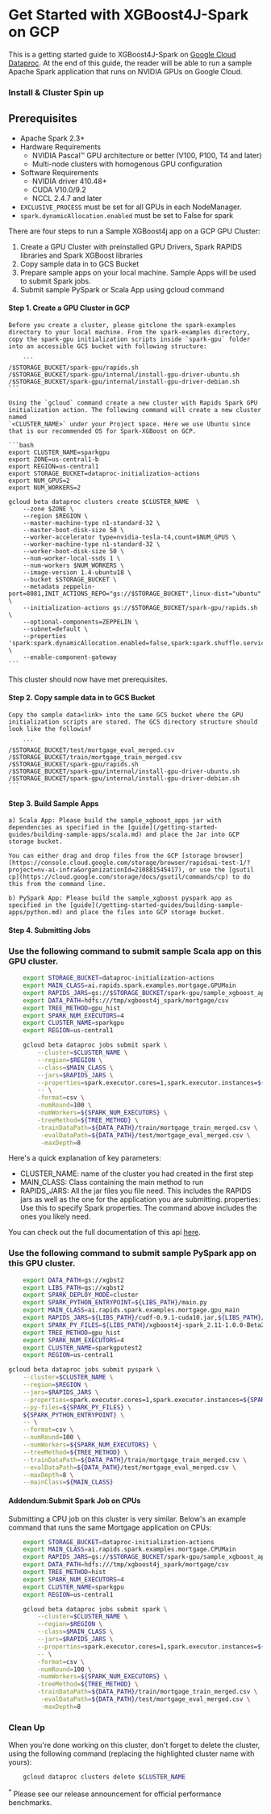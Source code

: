 # Get Started with XGBoost4J-Spark on GCP

This is a getting started guide to XGBoost4J-Spark on [Google Cloud Dataproc](https://cloud.google.com/dataproc). At the end of this guide, the reader will be able to run a sample Apache Spark application that runs on NVIDIA GPUs on Google Cloud.

### Install & Cluster Spin up

Prerequisites
-------------
* Apache Spark 2.3+
* Hardware Requirements
  * NVIDIA Pascal™ GPU architecture or better (V100, P100, T4 and later)
  * Multi-node clusters with homogenous GPU configuration
* Software Requirements
  * NVIDIA driver 410.48+
  * CUDA V10.0/9.2
  * NCCL 2.4.7 and later
* `EXCLUSIVE_PROCESS` must be set for all GPUs in each NodeManager.
* `spark.dynamicAllocation.enabled` must be set to False for spark


There are four steps to run a Sample XGBoost4j app on a GCP GPU Cluster:
1. Create a GPU Cluster with preinstalled GPU Drivers, Spark RAPIDS libraries and Spark XGBoost libraries
2. Copy sample data in to GCS Bucket 
3. Prepare sample apps on your local machine. Sample Apps will be used to submit Spark jobs.
4. Submit sample PySpark or Scala App using gcloud command


#### Step 1.  Create a GPU Cluster in GCP
    Before you create a cluster, please gitclone the spark-examples directory to your local machine. From the spark-examples directory, copy the spark-gpu initialization scripts inside `spark-gpu` folder into an accessible GCS bucket with following structure:

        ```
    /$STORAGE_BUCKET/spark-gpu/rapids.sh
    /$STORAGE_BUCKET/spark-gpu/internal/install-gpu-driver-ubuntu.sh
    /$STORAGE_BUCKET/spark-gpu/internal/install-gpu-driver-debian.sh
    ```  

    Using the `gcloud` command create a new cluster with Rapids Spark GPU initialization action. The following command will create a new cluster named
    `<CLUSTER_NAME>` under your Project space. Here we use Ubuntu since that is our recommended OS for Spark-XGBoost on GCP.

    ```bash
    export CLUSTER_NAME=sparkgpu
    export ZONE=us-central1-b
    export REGION=us-central1
    export STORAGE_BUCKET=dataproc-initialization-actions
    export NUM_GPUS=2
    export NUM_WORKERS=2
    
    gcloud beta dataproc clusters create $CLUSTER_NAME  \
        --zone $ZONE \
        --region $REGION \
        --master-machine-type n1-standard-32 \
        --master-boot-disk-size 50 \
        --worker-accelerator type=nvidia-tesla-t4,count=$NUM_GPUS \
        --worker-machine-type n1-standard-32 \
        --worker-boot-disk-size 50 \
        --num-worker-local-ssds 1 \
        --num-workers $NUM_WORKERS \
        --image-version 1.4-ubuntu18 \
        --bucket $STORAGE_BUCKET \
        --metadata zeppelin-port=8081,INIT_ACTIONS_REPO="gs://$STORAGE_BUCKET",linux-dist="ubuntu" \
        --initialization-actions gs://$STORAGE_BUCKET/spark-gpu/rapids.sh \
        --optional-components=ZEPPELIN \
        --subnet=default \
        --properties 'spark:spark.dynamicAllocation.enabled=false,spark:spark.shuffle.service.enabled=false' \
        --enable-component-gateway
    ```

This cluster should now have met prerequisites.

#### Step 2. Copy sample data in to GCS Bucket 
    Copy the sample data<link> into the same GCS bucket where the GPU initialization scripts are stored. The GCS directory structure should look like the followinf

        ```
    /$STORAGE_BUCKET/test/mortgage_eval_merged.csv
    /$STORAGE_BUCKET/train/mortgage_train_merged.csv
    /$STORAGE_BUCKET/spark-gpu/rapids.sh
    /$STORAGE_BUCKET/spark-gpu/internal/install-gpu-driver-ubuntu.sh
    /$STORAGE_BUCKET/spark-gpu/internal/install-gpu-driver-debian.sh
    ``` 

#### Step 3. Build Sample Apps
    a) Scala App: Please build the sample_xgboost_apps jar with dependencies as specified in the [guide](/getting-started-guides/building-sample-apps/scala.md) and place the Jar into GCP storage bucket.

    You can either drag and drop files from the GCP [storage browser](https://console.cloud.google.com/storage/browser/rapidsai-test-1/?project=nv-ai-infra&organizationId=210881545417), or use the [gsutil cp](https://cloud.google.com/storage/docs/gsutil/commands/cp) to do this from the command line.

    b) PySpark App: Please build the sample_xgboost pyspark app as specified in the [guide](/getting-started-guides/building-sample-apps/python.md) and place the files into GCP storage bucket.


#### Step 4. Submitting Jobs

### Use the following command to submit sample Scala app on this GPU cluster.

```bash
    export STORAGE_BUCKET=dataproc-initialization-actions
    export MAIN_CLASS=ai.rapids.spark.examples.mortgage.GPUMain
    export RAPIDS_JARS=gs://$STORAGE_BUCKET/spark-gpu/sample_xgboost_apps-0.1.4-jar-with-dependencies.jar
    export DATA_PATH=hdfs:///tmp/xgboost4j_spark/mortgage/csv
    export TREE_METHOD=gpu_hist
    export SPARK_NUM_EXECUTORS=4
    export CLUSTER_NAME=sparkgpu
    export REGION=us-central1

    gcloud beta dataproc jobs submit spark \
        --cluster=$CLUSTER_NAME \
        --region=$REGION \
        --class=$MAIN_CLASS \
        --jars=$RAPIDS_JARS \
        --properties=spark.executor.cores=1,spark.executor.instances=${SPARK_NUM_EXECUTORS},spark.executor.memory=8G,spark.executorEnv.LD_LIBRARY_PATH=/usr/local/lib/x86_64-linux-gnu:/usr/local/cuda-10.0/lib64:${LD_LIBRARY_PATH} \
        -- \
        -format=csv \
        -numRound=100 \
        -numWorkers=${SPARK_NUM_EXECUTORS} \
        -treeMethod=${TREE_METHOD} \
        -trainDataPath=${DATA_PATH}/train/mortgage_train_merged.csv \
         -evalDataPath=${DATA_PATH}/test/mortgage_eval_merged.csv \
         -maxDepth=8  
```

Here's a quick explanation of key parameters:

- CLUSTER_NAME: name of the cluster you had created in the first step
- MAIN_CLASS: Class containing the main method to run
- RAPIDS_JARS: All the jar files you file need. This includes the RAPIDS jars as well as the one for the application you are submitting.
properties:  Use this to specify Spark properties. The command above includes the ones you likely need.

You can check out the full documentation of this api [here](https://cloud.google.com/sdk/gcloud/reference/beta/dataproc/jobs/submit/spark).


### Use the following command to submit sample PySpark app on this GPU cluster.

```bash
    export DATA_PATH=gs://xgbst2
    export LIBS_PATH=gs://xgbst2
    export SPARK_DEPLOY_MODE=cluster
    export SPARK_PYTHON_ENTRYPOINT=${LIBS_PATH}/main.py
    export MAIN_CLASS=ai.rapids.spark.examples.mortgage.gpu_main
    export RAPIDS_JARS=${LIBS_PATH}/cudf-0.9.1-cuda10.jar,${LIBS_PATH}/xgboost4j_2.11-1.0.0-Beta2.jar,${LIBS_PATH}/xgboost4j-spark_2.11-1.0.0-Beta2.jar
    export SPARK_PY_FILES=${LIBS_PATH}/xgboost4j-spark_2.11-1.0.0-Beta2.zip,${LIBS_PATH}/sample.zip
    export TREE_METHOD=gpu_hist
    export SPARK_NUM_EXECUTORS=4
    export CLUSTER_NAME=sparkgputest2
    export REGION=us-central1

gcloud beta dataproc jobs submit pyspark \
    --cluster=$CLUSTER_NAME \
    --region=$REGION \
    --jars=$RAPIDS_JARS \
    --properties=spark.executor.cores=1,spark.executor.instances=${SPARK_NUM_EXECUTORS},spark.executor.memory=8G,spark.executorEnv.LD_LIBRARY_PATH=/usr/local/lib/x86_64-linux-gnu:/usr/local/cuda-10.0/lib64:${LD_LIBRARY_PATH} \
    --py-files=${SPARK_PY_FILES} \
    ${SPARK_PYTHON_ENTRYPOINT} \
    -- \
    --format=csv \
    --numRound=100 \
    --numWorkers=${SPARK_NUM_EXECUTORS} \
    --treeMethod=${TREE_METHOD} \
    --trainDataPath=${DATA_PATH}/train/mortgage_train_merged.csv \
    --evalDataPath=${DATA_PATH}/test/mortgage_eval_merged.csv \
    --maxDepth=8 \
    --mainClass=${MAIN_CLASS}
```


#### Addendum:Submit Spark Job on CPUs 

Submitting a CPU job on this cluster is very similar. Below's an example command that runs the same Mortgage application on CPUs:

```bash
    export STORAGE_BUCKET=dataproc-initialization-actions
    export MAIN_CLASS=ai.rapids.spark.examples.mortgage.CPUMain
    export RAPIDS_JARS=gs://$STORAGE_BUCKET/spark-gpu/sample_xgboost_apps-0.1.4-jar-with-dependencies.jar
    export DATA_PATH=hdfs:///tmp/xgboost4j_spark/mortgage/csv
    export TREE_METHOD=hist
    export SPARK_NUM_EXECUTORS=4
    export CLUSTER_NAME=sparkgpu
    export REGION=us-central1

    gcloud beta dataproc jobs submit spark \
        --cluster=$CLUSTER_NAME \
        --region=$REGION \
        --class=$MAIN_CLASS \
        --jars=$RAPIDS_JARS \
        --properties=spark.executor.cores=1,spark.executor.instances=${SPARK_NUM_EXECUTORS},spark.executor.memory=8G,spark.executorEnv.LD_LIBRARY_PATH=/usr/local/lib/x86_64-linux-gnu:/usr/local/cuda-10.0/lib64:${LD_LIBRARY_PATH} \
        -- \
        -format=csv \
        -numRound=100 \
        -numWorkers=${SPARK_NUM_EXECUTORS} \
        -treeMethod=${TREE_METHOD} \
        -trainDataPath=${DATA_PATH}/train/mortgage_train_merged.csv \
         -evalDataPath=${DATA_PATH}/test/mortgage_eval_merged.csv \
         -maxDepth=8
```

### Clean Up

When you're done working on this cluster, don't forget to delete the cluster, using the following command (replacing the highlighted cluster name with yours):

```bash
    gcloud dataproc clusters delete $CLUSTER_NAME
```

<sup>*</sup> Please see our release announcement for official performance benchmarks.
